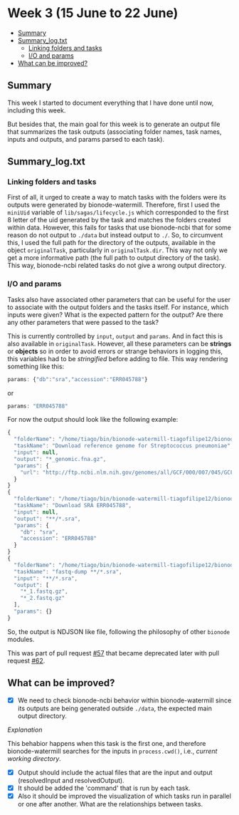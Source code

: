 # Week 3 (15 June to 22 June)

- [Summary](#summary)
- [Summary_log.txt](#summary-logtxt)
    - [Linking folders and tasks](#linking-folders-and-tasks)
    - [I/O and params](#io-and-params)
- [What can be improved?](#what-can-be-improved)

## Summary

This week I started to document everything that I have done until now, 
including this week.

But besides that, the main goal for this week is to generate an output file 
that summarizes the task outputs (associating folder names, task names, 
inputs and outputs, and params parsed to each task).

## Summary_log.txt

### Linking folders and tasks

First of all, it urged to create a way to match tasks with the folders were 
its outputs were generated by bionode-watermill. Therefore, first I used the 
`miniUid` variable of `lib/sagas/lifecycle.js` which corresponded to the 
first 8 letter of the uid generated by the task and matches the folders 
created within data. However, this fails for tasks that use bionode-ncbi that
 for some reason do not output to `./data` but instead output to `./`. So, to
  circumvent this, I used the full path for the directory of the outputs, 
  available in the object `originalTask`, particularly in `originalTask.dir`.
   This way not only we get a more informative path (the full path to output 
   directory of the task). This way, bionode-ncbi related tasks do not give a
    wrong output directory.
    
### I/O and params

Tasks also have associated other parameters that can be useful for the user 
to associate with the output folders and the tasks itself. For instance, 
which inputs were given? What is the expected pattern for the output? Are 
there any other parameters that were passed to the task?

This is currently controlled by `input`, `output` and `params`. And in fact 
this is also available in `originalTask`. However, all these parameters can 
be **strings** or **objects** so in order to avoid errors or strange 
behaviors in logging this, this variables had to be _stringified_ before 
adding to file. This way rendering something like this:

```javascript
params: {"db":"sra","accession":"ERR045788"}
```
or
```javascript
params: "ERR045788"
```

For now the output should look like the following example:

```javascript
{
  "folderName": "/home/tiago/bin/bionode-watermill-tiagofilipe12/bionode-watermill/examples/pipelines/two-mappers/data/9fc99c0",
  "taskName": "Download reference genome for Streptococcus pneumoniae",
  "input": null,
  "output": "*_genomic.fna.gz",
  "params": {
    "url": "http://ftp.ncbi.nlm.nih.gov/genomes/all/GCF/000/007/045/GCF_000007045.1_ASM704v1/GCF_000007045.1_ASM704v1_genomic.fna.gz"
  }
}
{
  "folderName": "/home/tiago/bin/bionode-watermill-tiagofilipe12/bionode-watermill/examples/pipelines/two-mappers",
  "taskName": "Download SRA ERR045788",
  "input": null,
  "output": "**/*.sra",
  "params": {
    "db": "sra",
    "accession": "ERR045788"
  }
}
{
  "folderName": "/home/tiago/bin/bionode-watermill-tiagofilipe12/bionode-watermill/examples/pipelines/two-mappers/data/ef7ee47",
  "taskName": "fastq-dump **/*.sra",
  "input": "**/*.sra",
  "output": [
    "*_1.fastq.gz",
    "*_2.fastq.gz"
  ],
  "params": {}
}

```

So, the output is NDJSON like file, following the philosophy of other 
`bionode` modules.
    
 This was part of pull request [#57](https://github.com/bionode/bionode-watermill/pull/57/files) 
 that became deprecated later with pull request [#62](https://github.com/bionode/bionode-watermill/pull/62).
  
## What can be improved?

- [x] We need to check bionode-ncbi behavior within bionode-watermill since its 
outputs are being generated outside `./data`, the expected main output 
directory.

_Explanation_

This behabior happens when this task is the first one, and therefore 
bionode-watermill searches for the inputs in `process.cwd()`, i.e., _current 
working directory_.

- [x] Output should include the actual files that are the input and output 
(resolvedInput and resolvedOutput).
- [x] It should be added the 'command' that is run by each task.
- [x] Also it should be improved the visualization of which tasks run in 
parallel or one after another. What are the relationships between tasks.

